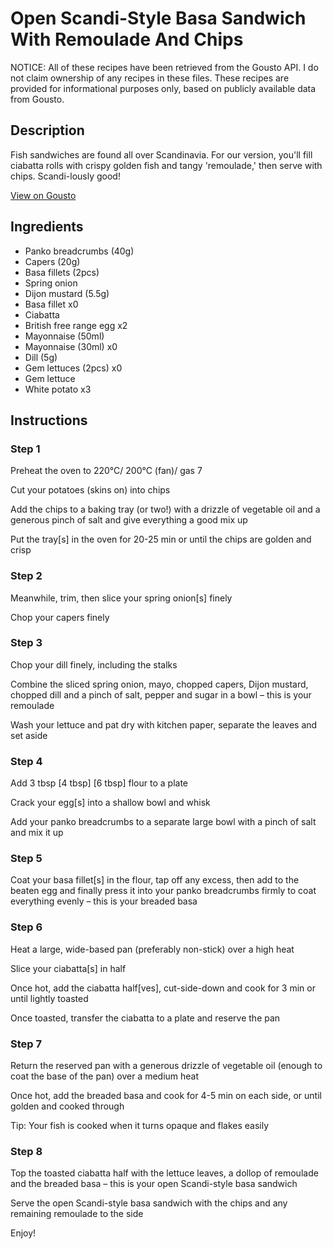 # Open Scandi-Style Basa Sandwich With Remoulade And Chips

NOTICE: All of these recipes have been retrieved from the Gousto API. I do not claim ownership of any recipes in these files. These recipes are provided for informational purposes only, based on publicly available data from Gousto.

## Description

Fish sandwiches are found all over Scandinavia. For our version, you'll fill ciabatta rolls with crispy golden fish and tangy 'remoulade,' then serve with chips. Scandi-lously good!

[View on Gousto](https://www.gousto.co.uk/recipes/cookbook/open-scandi-style-fish-sandwich)

## Ingredients

- Panko breadcrumbs (40g)
- Capers (20g)
- Basa fillets (2pcs)
- Spring onion
- Dijon mustard (5.5g)
- Basa fillet x0
- Ciabatta
- British free range egg x2
- Mayonnaise (50ml)
- Mayonnaise (30ml) x0
- Dill (5g)
- Gem lettuces (2pcs) x0
- Gem lettuce
- White potato x3

## Instructions


### Step 1

Preheat the oven to 220°C/ 200°C (fan)/ gas 7

Cut your potatoes (skins on) into chips

Add the chips to a baking tray (or two!) with a drizzle of vegetable oil and a generous pinch of salt and give everything a good mix up

Put the tray[s] in the oven for 20-25 min or until the chips are golden and crisp


### Step 2

Meanwhile, trim, then slice your spring onion[s] finely

Chop<span class="text-danger"> </span>your capers finely


### Step 3

Chop your dill finely, including the stalks

Combine the sliced spring onion, mayo, chopped capers, Dijon mustard, chopped dill and a pinch of salt, pepper and sugar in a bowl – this is your remoulade

Wash your lettuce and pat dry with kitchen paper, separate the leaves and set aside


### Step 4

Add 3 tbsp <span class="text-purple">[4 tbsp]</span> <span class="text-danger">[6 tbsp]</span> flour to a plate

Crack your egg[s] into a shallow bowl and whisk

Add your panko breadcrumbs to a separate large bowl with a pinch of salt and mix it up


### Step 5

Coat your basa fillet[s] in the flour, tap off any excess, then add to the beaten egg and finally press it into your panko breadcrumbs firmly to coat everything evenly – this is your breaded basa


### Step 6

Heat a large, wide-based pan (preferably non-stick) over a high heat

Slice your ciabatta[s] in half

Once hot, add the ciabatta half[ves], cut-side-down and cook for 3 min or until lightly toasted

Once toasted, transfer the ciabatta to a plate and reserve the pan


### Step 7

Return the reserved pan with a generous drizzle of vegetable oil (enough to coat the base of the pan) over a medium heat

Once hot, add the breaded basa and cook for 4-5 min on each side, or until golden and cooked through

Tip: Your fish is cooked when it turns opaque and flakes easily

### Step 8

Top the toasted ciabatta half with the lettuce leaves, a dollop of remoulade and the breaded basa – this is your open Scandi-style basa sandwich

Serve the open Scandi-style basa sandwich with the chips and any remaining remoulade to the side

Enjoy!

